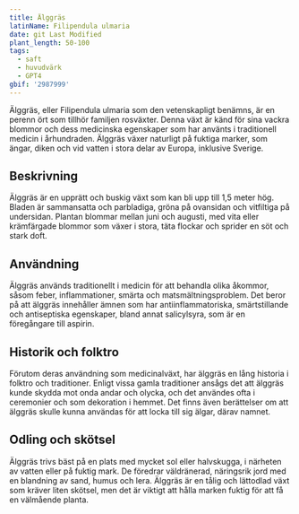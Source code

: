 ```yaml
---
title: Älggräs
latinName: Filipendula ulmaria
date: git Last Modified
plant_length: 50-100
tags:
  - saft
  - huvudvärk
  - GPT4
gbif: '2987999'
---
```


Älggräs, eller Filipendula ulmaria som den vetenskapligt benämns, är en perenn ört som tillhör familjen rosväxter. Denna växt är känd för sina vackra blommor och dess medicinska egenskaper som har använts i traditionell medicin i århundraden. Älggräs växer naturligt på fuktiga marker, som ängar, diken och vid vatten i stora delar av Europa, inklusive Sverige.

## Beskrivning

Älggräs är en upprätt och buskig växt som kan bli upp till 1,5 meter hög. Bladen är sammansatta och parbladiga, gröna på ovansidan och vitfiltiga på undersidan. Plantan blommar mellan juni och augusti, med vita eller krämfärgade blommor som växer i stora, täta flockar och sprider en söt och stark doft.

## Användning

Älggräs används traditionellt i medicin för att behandla olika åkommor, såsom feber, inflammationer, smärta och matsmältningsproblem. Det beror på att älggräs innehåller ämnen som har antiinflammatoriska, smärtstillande och antiseptiska egenskaper, bland annat salicylsyra, som är en föregångare till aspirin.

## Historik och folktro

Förutom deras användning som medicinalväxt, har älggräs en lång historia i folktro och traditioner. Enligt vissa gamla traditioner ansågs det att älggräs kunde skydda mot onda andar och olycka, och det användes ofta i ceremonier och som dekoration i hemmet. Det finns även berättelser om att älggräs skulle kunna användas för att locka till sig älgar, därav namnet.

## Odling och skötsel

Älggräs trivs bäst på en plats med mycket sol eller halvskugga, i närheten av vatten eller på fuktig mark. De föredrar väldränerad, näringsrik jord med en blandning av sand, humus och lera. Älggräs är en tålig och lättodlad växt som kräver liten skötsel, men det är viktigt att hålla marken fuktig för att få en välmående planta.
